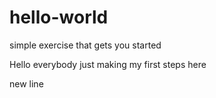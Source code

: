 # hello-world
simple exercise that gets you started

Hello everybody
just making my first steps here

new line
